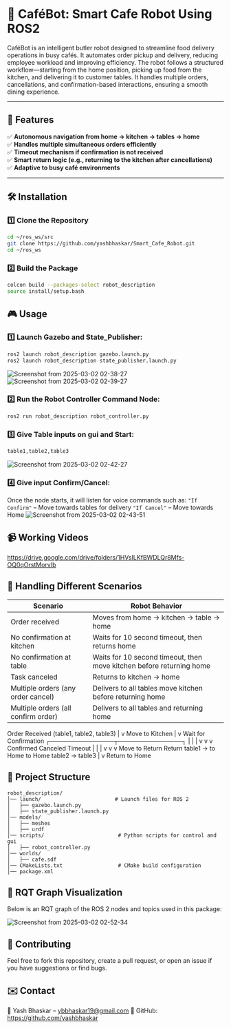 # 🚀 CaféBot: Smart Cafe Robot Using ROS2

CaféBot is an intelligent butler robot designed to streamline food delivery operations in busy cafés. It automates order pickup and delivery, reducing employee workload and improving efficiency. The robot follows a structured workflow—starting from the home position, picking up food from the kitchen, and delivering it to customer tables. It handles multiple orders, cancellations, and confirmation-based interactions, ensuring a smooth dining experience.

---

## 🚀 Features  
✅ **Autonomous navigation from home → kitchen → tables → home**  
✅ **Handles multiple simultaneous orders efficiently**  
✅ **Timeout mechanism if confirmation is not received**  
✅ **Smart return logic (e.g., returning to the kitchen after cancellations)**  
✅ **Adaptive to busy café environments**  

---

## 🛠️ Installation  

### 1️⃣ **Clone the Repository**  
```bash
cd ~/ros_ws/src
git clone https://github.com/yashbhaskar/Smart_Cafe_Robot.git
cd ~/ros_ws
```

### 2️⃣ **Build the Package** 
```bash
colcon build --packages-select robot_description
source install/setup.bash
```

## 🎮 Usage

### 1️⃣ Launch Gazebo and State_Publisher:
```bash
ros2 launch robot_description gazebo.launch.py
ros2 launch robot_description state_publisher.launch.py
```
![Screenshot from 2025-03-02 02-38-27](https://github.com/user-attachments/assets/84597889-09bd-4ac2-ad3b-f2dba351bae5)
![Screenshot from 2025-03-02 02-39-27](https://github.com/user-attachments/assets/8ef47259-9354-41f7-88e6-0e2f0b051700)

### 2️⃣ Run the Robot Controller Command Node:
```bash
ros2 run robot_description robot_controller.py
```

### 3️⃣ Give Table inputs on gui and Start:
```bash
table1,table2,table3
```
![Screenshot from 2025-03-02 02-42-27](https://github.com/user-attachments/assets/62d263ae-bd8f-44b9-8d6f-c698fe49207e)

### 4️⃣ Give input Confirm/Cancel:
Once the node starts, it will listen for voice commands such as:
``"If Confirm"`` – Move towards tables for delivery
``"If Cancel"`` – Move towards Home
![Screenshot from 2025-03-02 02-43-51](https://github.com/user-attachments/assets/b6c0c0b1-d167-4890-bde1-5d54251bb14e)

## 📹 Working Videos

https://drive.google.com/drive/folders/1HVsILKfBWDLQr8Mfs-OQ0qOrstMorvIb

## 📌 Handling Different Scenarios
| Scenario | Robot Behavior |
|----------|---------------|
| Order received | Moves from home → kitchen → table → home |
| No confirmation at kitchen | Waits for 10 second timeout, then returns home |
| No confirmation at table | Waits for 10 second timeout, then move kitchen before returning home |
| Task canceled | Returns to kitchen → home |
| Multiple orders (any order cancel) | Delivers to all tables move kitchen before returning home |
| Multiple orders (all confirm order) | Delivers to all tables and returning home |


Order Received (table1, table2, table3)
        |
        v
    Move to Kitchen
        |
        v
  Wait for Confirmation
  ┌───────────────┬───────────────┐
  |               |               |
  v               v               v
 Confirmed       Canceled       Timeout
  |               |               |
  v               v               v
Move to         Return         Return
table1 →       to Home        to Home
table2 →
table3
  |
  v
Return to Home

## 📂 Project Structure
```
robot_description/
│── launch/                        # Launch files for ROS 2
│   ├── gazebo.launch.py
│   ├── state_publisher.launch.py
│── models/
│   ├── meshes
│   ├── urdf
│── scripts/                        # Python scripts for control and gui
│   ├── robot_controller.py
│── worlds/
│   ├── cafe.sdf
│── CMakeLists.txt                  # CMake build configuration
│── package.xml
```

## 📡 RQT Graph Visualization
Below is an RQT graph of the ROS 2 nodes and topics used in this package:

![Screenshot from 2025-03-02 02-52-34](https://github.com/user-attachments/assets/a9a93ff0-0ddd-466b-9f58-6d6e24d8106f)


## 🤝 Contributing

Feel free to fork this repository, create a pull request, or open an issue if you have suggestions or find bugs.

## ✉️ Contact

📧 Yash Bhaskar – ybbhaskar19@gmail.com
📌 GitHub: https://github.com/yashbhaskar
